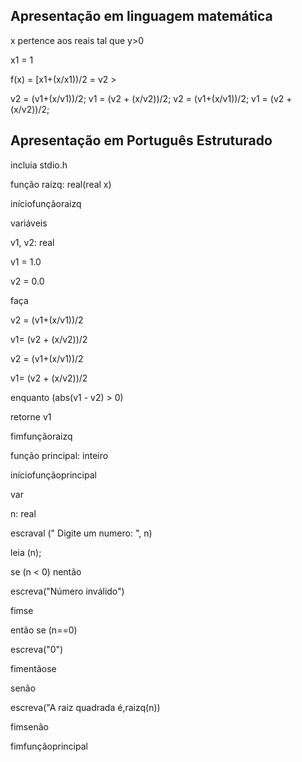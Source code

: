 ## Apresentação em linguagem matemática

x pertence aos reais tal que y>0


x1 = 1

f(x) = [x1+(x/x1))/2 = v2 > 

v2 = (v1+(x/v1))/2;
v1 = (v2 + (x/v2))/2;
v2 = (v1+(x/v1))/2;
v1 = (v2 + (x/v2))/2;


## Apresentação em Português Estruturado

incluia stdio.h

 função raizq: real(real x)

iníciofunçãoraizq

 variáveis 
 
  v1, v2: real

  v1 = 1.0
  
  v2 = 0.0
  
  faça
   
   v2 = (v1+(x/v1))/2
              
   v1= (v2 + (x/v2))/2
              
   v2 = (v1+(x/v1))/2
              
   v1= (v2 + (x/v2))/2
              
   enquanto (abs(v1 - v2) > 0)
        
   retorne v1
        
fimfunçãoraizq




função principal: inteiro

iníciofunçãoprincipal

  var 

   n: real

   escraval (" Digite um numero: ", n)

   leia (n);

  se (n < 0) nentão

   escreva("Número inválido")
  
  fimse
  
  então se (n==0)

   escreva("0")
  
  fimentãose
  
  senão 

   escreva("A raiz quadrada é,raizq(n))
  
  fimsenão

fimfunçãoprincipal



